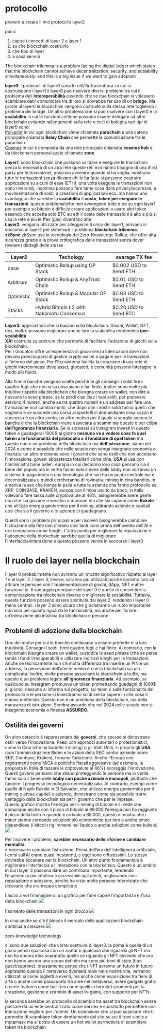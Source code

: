 # protocollo

proverò a creare il mio protocollo layer2

passi

1. capire i concetti di layer 2 e layer 1
2. su che blockchain costruirlo
3. che tipo di layer
4. a cosa servirà

The blockchain trilemma is a problem facing the digital ledger which states that the blockchain cannot achieve decentralization, security, and scalability simultaneously.
and this is a big issue if we want to gain adoption

**layer0**: i protocolli di layer0 sono le reti/l'infrastruttura su cui si costruiscono i layer1
il layer0 può risolvere diversi problemi tra cui il problema dell **Interoperabilità** essendo che se due blockchain si volessero scambiare dati/ comunicare tra di loro si dovrebbe far uso di un **bridge**.
Ma grazie al layer0 le blockchain vengono costruite sulla stessa rete togliendo il problema dei bridge.
Un altro problema che si può risolvere con i layer0 è la **scalabilità** in cui le funzioni crititche possono essere delegate ad altre blockchain evitando rallentamenti sulla rete o colli di bottiglia
vari tipi di layer0 sono: <br>
[Polkadot](https://assets.polkadot.network/Polkadot-whitepaper.pdf) in cui ogni blockchain viene chiamata **parachain** e una catena principale chiamata
**Relay Chain** che permette la comunicazione tra le parachain. <br>
[Cosmos](https://gateway.pinata.cloud/ipfs/QmWXkzM74FCiERdZ1WrU33cqdStUK9dz1A8oEvYcnBAHeo) in cui è composta da una rete principale chiamata **cosmos hub** e da
blockchain personalizzate chiamate **zone**

**Layer1**: sono blockchain che possono validare e eseguire le transazioni senza la necessità di un atra rete
queste reti non hanno bisogno di una third party per le transaizoni, possono avvenire quando si ha voglia, mostrano tutte le transazioni senza rilevare chi le ha fatte
si possono costruire applicazioni su alcuni di esse (ETH), una volta eseguite le transazioni non sono riversibili, insomma possono fare tante cosa dalla privacy/sicurezza, a movimentazione
di soldi, a creazioni di applicazioni ecc. ma hanno uno svantaggio che sarebbe la **scalabilità** il **costo**, **token per eseguire le transazioni**.
queste problematiche non avvengono tutte e tre su ogni layer1 per esempio su bitcoin è difficile creare applicazioni o usare altri token essendo che accetta solo BTC
su eth il costo delle transazioni è alto e più si usa la rete e più le ffes (gas) diventano alte.  
**Layer2**: vengono utilizzate per alleggerire il crico dei layer1, arrivano in soccorso ai layer2 per sistemare il problema **blockchain trilemma**. <br>
**zkSync** zkSync usa la tecnologia dei Zero-Knowledge Rollup, che offre alta sicurezza grazie alla prova crittografica delle transazioni senza dover rivelare i dettagli delle stesse

| Layer2     | Techology                                 | avarage TX fee         |
| ---------- | ----------------------------------------- | ---------------------- |
| base       | Optimistic Rollup using OP Stack          | $0.002 USD to Send ETH |
| Arbitrum   | Optimistic Rollup & AnyTrust Chain        | $0.01 USD to Send ETH  |
| Optimistic | Optimistic Rollup & Modular OP Stack      | $0.03 USD to Send ETH  |
| Stacks     | Hybrid Bitcoin L2 with Nakamoto Consensus | $0.20 USD to Send BTC  |

**Layer3**: applicazioni che si basano sulla blockchain. Giochi, Wallet, NFT, dex, inoltre possono migliorare anche loro la scalabilita rendendola **iper-scalabilità** <br>
**XAI** costruita su arbitrum che permette di facilitare l'adozione di giochi sulla blockchain. <br>
Per i Giocatori offre un'esperienza di gioco senza interruzioni dove non devono preoccuparsi di gestire crypto wallet o pagare per le transazioni all'interno del gioco.
Per l'Ecosistema facilita la creazione di una rete di giochi interconnessi dove asset, giocatori, e comunità possono interagire in modo più fluido.

Alla fine le banche vengono scelte perchè te gli consegni i soldi firmi quattro fogli che non si sa cosa siano e hai finito, inoltre sono molte più intuitive rispetto
alla blockchain che bisogna creare un wallet, non dire a nessuno la seed phrase, se la perdi ciao ciao i tuoi soldi, per prelevare servono 4 numeri, anche se tra quattro
numeri e un address per fare una transazione non cambia molto, che dopo con i nostri soldi fanno quello che vogliono e se succede una corsa ai sportelli ci domandiamo cosa cazzo è successo è un altro conto, un altro motivo per
il quale si sceglie ancora le banche è che la blockchain viene associata a scamm ma questo è per colpa **dell'ignoranza finanziaria**. Se io scrivessi su instagram
investi in questo token e guadagerai 1000$ al giorno **nessuno va a vedere cosa fa quel token o le funzionalità del protocollo o il fondatore di quel token** ma
questo non è un problema della blockchain ma **dell'istruzione**, siamo nel 2024 e come è possibile che nelle scuole non venga insegnato economia o finanzia.
un altro problema sono i governi che sono ostili che non accettano l'innovazione. goveni abbastanza totalitari come cina, **USA** si usa con l'amministrazione biden,
europa in cui decidono loro cosa pensano sia il bene del popolo ma in verita fanno solo il bene delle lobby non vorranno un sistema di pagamento o una tecnologia che
non ha un punto centrale ma è decentralizzata e quindi cercheranno di rovinarla. mining in cina bandito, in america la sec che rompe le palle a tutte le aziende
che fanno protocollo es. XRP, COINBASE, KRAKEN, europa con il mipa uscito da poco, in italia volevano fare tassa sulle cryptovalute al 46%, bisognerebbe avere gente
non che sia giovane o vecchio o marrone ma che sia capace come **Bukele** che utilizza energia geotermica per il mining, attirando aziende e capitali cosi che sia il
governo e le aziende ci guadagnano.

Questi sono i problemi principali e per risolveri bisognerebbe cambiare l'istruzione alla fine non c'erano cosi tanti corsi prima dell'avento dell'AI e ora compaiono
come funghi.
L'altro punto per migliorare la reputazione e l'adozione della blockchain sarebbe quella di migliorare l'interfaccia/interazione e questo possono venire in soccorso i
layer3

# Il ruolo dei layer nella blockchain

I layer 0 probabilmente non avranno un impatto significativo rispetto ai layer 1 e ai layer 2. I layer 3, invece, saranno più utilizzati poiché saranno
loro ad attirare le persone con l’implementazione di giochi, dApp, NFT e altre funzionalità.
Il vantaggio principale dei layer 0 è quello di consentire la comunicazione tra blockchain diverse o migliorare la scalabilità. Tuttavia, queste
funzioni possono essere sostituite dai layer 2, rendendo i layer 0 meno centrali.
I layer 3 sono sicuro che giocheranno un ruolo importante non solo per quanto riguarda le funzionalità, ma anche per fornire un’interazione più intuitiva tra blockchain e persone.

## Problemi di adozione della blockchain

Uno dei motivi per cui le banche continuano a essere preferite è la loro intuitività. Consegni i soldi, firmi quattro fogli e hai finito.
Al contrario, con la blockchain bisogna creare un wallet, custodire la seed phrase (che se persa rende i fondi irrecuperabili) e utilizzare indirizzi lunghi per le transazioni. Anche se tecnicamente non c’è molta differenza tra
inserire un PIN e un address, la percezione dell’utente medio è che la blockchain sia più complicata. Inoltre, molte persone associano la blockchain a truffe, ma questo è un problema legato **all’ignoranza finanziaria**.
Ad esempio, se qualcuno su Instagram promuove un token promettendo guadagni di 1000$ al giorno, nessuno si informa sul progetto, sul team o sulle funzionalità del protocollo e le persone ci investiranno soldi senza sapere in che cosa li stanno mettendo.
Questo non è un problema della blockchain, ma della mancanza di istruzione. Sembra assurdo che nel 2024 nelle scuole non si insegnino economia o finanza **ASSURDO**.

## Ostilità dei governi

Un altro ostacolo è rappresentato dai **governi**, che spesso si dimostrano ostili verso l’innovazione. Paesi con approcci autoritari o protezionistici, come la Cina (che ha bandito il mining) o gli Stati Uniti, si proprio gli **USA**
(con l’amministrazione Biden e le azioni della SEC contro aziende come XRP, Coinbase, Kraken), frenano l’adozione. Anche l’Europa con regolamenti come MiCA e politiche fiscali aggressive (ad esempio, la proposta in Italia di tassare le criptovalute al 46%) scoraggia l’innovazione.
Questi governi pensano che stiano proteggendo le persone ma in verità fanno solo il bene delle **lobby con poche aziende e monopoli**, piuttosto che favorire il progresso tecnologico decentralizzato. Al contrario, esempi come quello di Nayib Bukele in El Salvador, che utilizza energia
geotermica per il mining e attrae capitali e aziende, dimostrano come sia possibile trarre vantaggio dalla blockchain sia per il governo che per le imprese. <br>
Questo grafico mostra l'energia per il mining di bitcoin e si vede che comunque anche con il picco di bitcoin ai 99.000 l'energia non ha raggiunto il picco della bullrun quando è arrivato a 68.000, questo dimostra che i miner stanno cercando soluzioni più economiche per loro e anche emno dispendiose (i bitcoin rig immersi nel liquido o anche soluzioni come bukele)
![](energia.png)

Per risolvere i problemi, **sarebbe necessario delle riforme e cambiare mentalità**. <br>
è necessario cambiare l’istruzione. Prima dell’era dell’intelligenza artificiale, i corsi sull’AI erano quasi inesistenti, e oggi sono diffusissimi. Lo stesso dovrebbe accadere per la blockchain.
Un altro punto fondamentale è migliorare l’interfaccia e l’interazione con la blockchain. Questo è un ambito in cui i layer 3 possono dare un contributo importante, rendendo l’esperienza più intuitiva e accessibile agli utenti,
migliorando così reputazione e adozione, perchè ho visto molte persone intervistate che dicevano che era troppo complicato

Lascio a voi l'immagine di un grafico per farvi capire l'importanza e l'uso della blockchain
![](0_yavXZlh5Q0XS0xp6.jpg)

l'aumento delle transaizoni in ogni blocco
![](transazioni_blocco.png)

In cina anche se c'è il blocco il mercato delle applicazioni blockchain continua a crescere
![](image.png)

zero-knowledge technology


ci sono due soluzioni che vorrei costruire di layer3.
la prima è quella di un gioco penso qualcosa con un avatar o qualcosa che riguarda gli NFT ma non ho ancora idea sopratutto quello ce riguarda 
gli NFT essendo che ora non hanno ancora uno scopo definito ma sono più beni di stato (tipo gucci/suprime). 
onestamente penso che i NFT avranno un futuro in futuro sopratutto quando il metaverso dventerà main nelle nostre vite, verranno 
utilizzati si come biglietti a eventi, ma anche come esposizione tra fiere di arte o anche come passaporto tra aree nel metaverso,
avere gadgets gratis o certe features come balli (es come quelli in fortnite)
strumenti per la creazione, gestione e scambio di asset in-game, con supporto per NFTs. 

la seconda sarebbe un protocollo di scambio tra asset tra blockchain senza passare da un ente centralizzato come dei cex e
sporatutto permettere una interazione migliore per l'utente.
Un estensione che si può scaricare che ti permette di scambiare token direttamente dal sito su cui ti trovi simile a metamask 
ma al posto di essere un hot wallet permetterà di scambiare token tra blockchain 